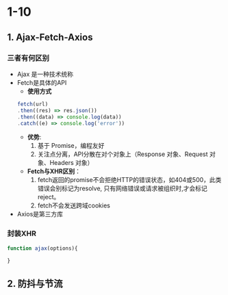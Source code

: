 # 1-10
## 1. Ajax-Fetch-Axios 
### 三者有何区别
- Ajax 是一种技术统称
- Fetch是具体的API
  - **使用方式**
   ```js
   fetch(url)
  .then((res) => res.json())
  .then((data) => console.log(data))
  .catch((e) => console.log('error'))
   ```
  - **优势**:
     1. 基于 Promise，编程友好     
     2. 关注点分离，API分散在对个对象上（Response 对象、Request 对象、Headers 对象）
  - **Fetch与XHR区别**：
     1. fetch返回的promise不会拒绝HTTP的错误状态，如404或500，此类错误会别标记为resolve, 只有网络错误或请求被组织时,才会标记reject。
     2. fetch不会发送跨域cookies
- Axios是第三方库    
### 封装XHR
```js
function ajax(options){

}

```

## 2. 防抖与节流